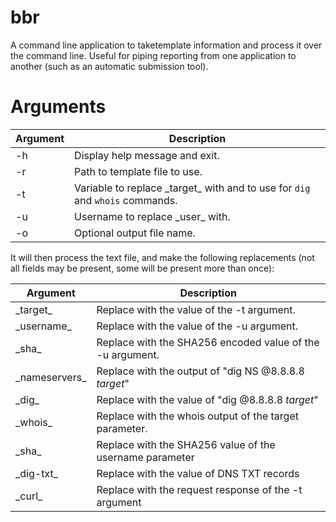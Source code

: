 # bbr
A command line application to taketemplate information and process it over the command line. Useful for piping reporting from one application to another (such as an automatic submission tool).

# Arguments
| Argument | Description                      |
|----------|----------------------------------|
| -h       | Display help message and exit.   |
| -r       | Path to template file to use.    |
| -t       | Variable to replace \_target\_ with and to use for `dig` and `whois` commands. |
| -u       | Username to replace \_user\_ with. |
| -o       | Optional output file name.       |


It will then process the text file, and make the following replacements (not all fields may be present, some will be present more than once):

| Argument      | Description                                               |
|---------------|-----------------------------------------------------------|
| \_target\_      | Replace with the value of the -t argument.                |
| \_username\_    | Replace with the value of the -u argument.                |
| \_sha\_         | Replace with the SHA256 encoded value of the -u argument. |
| \_nameservers\_ | Replace with the output of "dig NS @8.8.8.8 _target_"     |
| \_dig\_         | Replace with the value of "dig @8.8.8.8 _target_"         |
| \_whois\_       | Replace with the whois output of the target parameter.    |
| \_sha\_ | Replace with the SHA256 value of the username parameter |
| \_dig-txt\_ | Replace with the value of DNS TXT records |
| \_curl\_ | Replace with the request response of the -t argument |
